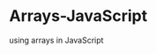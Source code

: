 # Arrays-JavaScript
using arrays in JavaScript


<html>

<head>

<title> Arrays!!! </title>

<script type = "text/javascript">

var students = new Array("John", "Ann", "Aaron", "Edwin", "Elizabeth");


Array.prototype.displayItems= function()

{
	for (i=0; i < this.length; i++)
		{
	document.write(this[i] + "<br/>");
		}
	}
	document.write("students array<br />");
	students.displayItems();
	document.write("<br/> The number of items in the students arrays is " + students.length + "<br/>");
	document.write("<br/> the SORTED students array<br/>");
	students.sort();
	students.displayItems();
	document.write("<br/> The REVERSED students array<br/>");
	students.reverse();
	students.displayItems();
	document.write("<br/> The students array after REMOVING the LAST item<br/>");
	students.pop();
	students.displayItems();
	
</script>
</head>

<body>

</body>

</html>	
